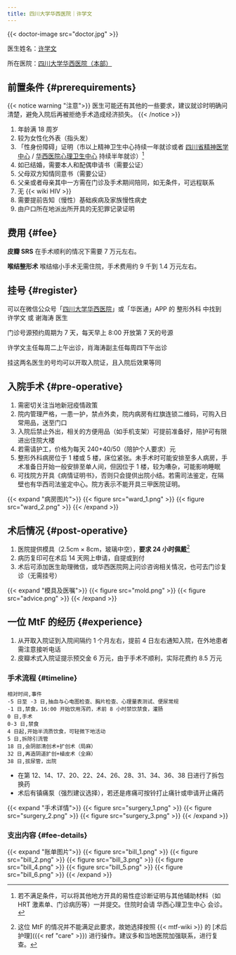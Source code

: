 ```yaml
---
title: 四川大学华西医院｜许学文
---
```


{{< doctor-image src="doctor.jpg" >}}

医生姓名：[许学文](https://www.haodf.com/doctor/25624.html)

所在医院：[四川大学华西医院（本部）](https://www.amap.com/place/B001C05YG2)

## 前置条件 {#prerequirements}

{{< notice warning "注意">}}
医生可能还有其他的一些要求，建议就诊时明确问清楚，避免入院后再被拒绝手术造成经济损失。
{{< /notice >}}

1. 年龄满 18 周岁
1. 较为女性化外表（指头发）
1. 「性身份障碍」证明（市以上精神卫生中心持续一年就诊或者 [四川省精神医学中心](https://amap.com/place/B0FFJAYKFH) / [华西医院心理卫生中心](https://amap.com/place/B001C8VG35) 持续半年就诊）[^1]
1. 如已结婚，需要本人和配偶申请书（需要公证）
1. 父母双方知情同意书（需要公证）
1. 父亲或者母亲其中一方需在门诊及手术期间陪同，如无条件，可远程联系
1. 无 {{< wiki HIV >}}
1. 需要提前告知（慢性）基础疾病及家族慢性病史
1. 由户口所在地派出所开具的无犯罪记录证明

## 费用 {#fee}

**皮瓣 SRS**
在手术顺利的情况下需要 7 万元左右。

**喉结整形术**
喉结缩小手术无需住院，手术费用约 9 千到 1.4 万元左右。

## 挂号 {#register}

可以在微信公众号「[四川大学华西医院](weixin://WestChina_Hospital)」或「华医通」APP 的 整形外科 中找到 许学文 或 谢海涛 医生

门诊号源预约周期为 7 天，每天早上 8:00 开放第 7 天的号源

许学文主任每周二上午出诊，肖海涛副主任每周四下午出诊

挂这两名医生的号均可以开取入院证，且入院后效果等同

## 入院手术 {#pre-operative}

1. 需密切关注当地新冠疫情政策
1. 院内管理严格，一患一护，禁点外卖，院内病房有红旗连锁二维码，可购入日常用品，送至门口
1. 入院后禁止外出，相关的方便用品（如手机支架）可提前准备好，陪护可有限进出住院大楼
1. 若需请护工，价格为每天 240+40/50（陪护个人要求）元
1. 整形外科病房位于 1 楼或 5 楼，床位紧张。未手术时可能安排至多人病房，手术准备日开始一般安排至单人间，但因位于 1 楼，较为嘈杂，可能影响睡眠
1. 可找院方开具《病情证明书》，否则只会提供出院小结。若需司法鉴定，在隔壁也有华西司法鉴定中心。院方表示不能开具三甲医院证明。

{{< expand "病房图片">}}
{{< figure src="ward_1.png" >}}
{{< figure src="ward_2.png" >}}
{{< /expand >}}

## 术后情况 {#post-operative}

1. 医院提供模具（2.5cm &times; 8cm，玻璃中空），**要求 24 小时佩戴**[^2]
1. 病历复印可在术后 14 天网上申请，自提或到付
1. 术后可添加医生助理微信，或华西医院网上问诊咨询相关情况，也可去门诊复诊（无需挂号）

{{< expand "模具及医嘱">}}
{{< figure src="mold.png" >}}
{{< figure src="advice.png" >}}
{{< /expand >}}

## 一位 MtF 的经历 {#experience}

1. 从开取入院证到入院间隔约 1 个月左右，提前 4 日左右通知入院，在外地患者需注意接听电话
1. 皮瓣术式入院证提示预交金 6 万元，由于手术不顺利，实际花费约 8.5 万元

### 手术流程 {#timeline}

```csv
相对时间,事件
-5 日至 -3 日,抽血与心电图检查、胸片检查、心理量表测试、便尿常规
-1 日,禁食，16:00 开始饮用泻药，术前 8 小时禁饮禁食，灌肠
0 日,手术
0-3 日,禁食
4 日起,开始半流质饮食，可轻微下地活动
5 日,拆除引流管
18 日,会阴部清创术+扩创术（局麻）
32 日,再造阴道扩创+植皮术（全麻）
38 日,拔尿管，出院
```

- 在第 12、14、17、20、22、24、26、28、31、34、36、38 日进行了拆包换药
- 术后有镇痛泵（强烈建议选择），若还是疼痛可按铃打止痛针或申请开止痛药

{{< expand "手术详情">}}
{{< figure src="surgery_1.png" >}}
{{< figure src="surgery_2.png" >}}
{{< figure src="surgery_3.png" >}}
{{< /expand >}}

### 支出内容 {#fee-details}

{{< expand "账单图片">}}
{{< figure src="bill_1.png" >}}
{{< figure src="bill_2.png" >}}
{{< figure src="bill_3.png" >}}
{{< figure src="bill_4.png" >}}
{{< figure src="bill_5.png" >}}
{{< figure src="bill_6.png" >}}
{{< /expand >}}

[^1]: 若不满足条件，可以将其他地方开具的易性症诊断证明与其他辅助材料（如 HRT 激素单、门诊病历等）一并提交。住院时会请 华西心理卫生中心 会诊。
[^2]: 这位 MtF 的情况并不能满足此要求，故她选择按照 {{< mtf-wiki >}} 的 [术后护理]({{< ref "care" >}}) 进行操作。建议多和当地医院加强联系，进行复查。
